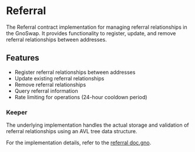 # Referral

The Referral contract implementation for managing referral relationships in the GnoSwap. It provides functionality to register, update, and remove referral relationships between addresses.

## Features

- Register referral relationships between addresses
- Update existing referral relationships
- Remove referral relationships
- Query referral information
- Rate limiting for operations (24-hour cooldown period)

### Keeper

The underlying implementation handles the actual storage and validation of referral relationships using an AVL tree data structure.

For the implementation details, refer to the [referral doc.gno](https://github.com/gnoswap-labs/gnoswap/blob/main/contract/r/gnoswap/referral/doc.gno).
